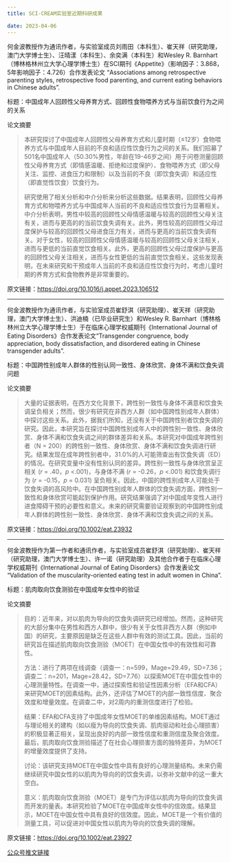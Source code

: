 ```yaml
---
title: SCI-CREAM实验室近期科研成果

date: 2023-04-06
---
```



<!--more-->

何金波教授作为通讯作者，与实验室成员刘雨田（本科生）、崔天祥（研究助理，澳门大学博士生）、汪晴漾（本科生）、余奕满（本科生）和Wesley R. Barnhart（博林格林州立大学心理学博士生）在SCI期刊《Appetite》（影响因子：3.868，5年影响因子：4.726）合作发表论文 “Associations among retrospective parenting styles, retrospective food parenting, and current eating behaviors in Chinese adults”.

标题：中国成年人回顾性父母养育方式、回顾性食物喂养方式与当前饮食行为之间的关系

论文摘要

> 本研究探讨了中国成年人回顾性父母养育方式和儿童时期（≤12岁）食物喂养方式与中国成年人目前的不良和适应性饮食行为之间的关系。我们招募了501名中国成年人（50.30%男性，年龄在19-46岁之间）用于问卷测量回顾性父母养育方式（即情感温暖、拒绝和过度保护）、食物喂养方式（即父母关注、监控、进食压力和限制）以及当前的不良（即饮食失调）和适应性（即直觉性饮食）饮食行为。
>
> 研究使用了相关分析和中介分析来分析这些数据。结果表明，回顾性父母养育方式和物喂养方式与中国成年人当前的不良和适应性饮食行为显著相关。中介分析表明，男性中较高的回顾性父母情感温暖与较高的回顾性父母关注有关，进而与更高的的当前饮食失调有关。此外，男性较高的回顾性父母过度保护与较高的回顾性父母进食压力有关，进而与更高的当前饮食失调有关。对于女性，较高的回顾性父母情感温暖与较高的回顾性父母关注相关，进而与更低的当前直觉饮食相关。此外，更高的回顾性父母过度保护与更高的回顾性父母关注相关，进而与女性更低的当前直觉饮食相关。这些发现表明，在未来研究和干预成年人当前的不良和适应性饮食行为时，考虑儿童时期的养育方式和食物教养是非常重要的。



原文链接：https://doi.org/10.1016/j.appet.2023.106512

---

何金波教授作为通讯作者，与实验室成员崔舒淇（研究助理）、崔天祥（研究助理，澳门大学博士生）、洪迪楠（已毕业研究生）和Wesley R. Barnhart（博林格林州立大学心理学博士生）于在临床心理学权威期刊《International Journal of Eating Disorders》合作发表论文“Transgender congruence, body appreciation, body dissatisfaction, and disordered eating in Chinese transgender adults”.

标题：中国跨性别成年人群体的性别认同一致性、身体欣赏、身体不满和饮食失调问题

论文摘要

> 大量的证据表明，在西方文化背景下，跨性别一致性与身体不满意和饮食失调呈负相关；然而，很少有研究在非西方人群（如中国跨性别成年人群体）中探讨这些关系。此外，据我们所知，还没有关于中国跨性别者饮食失调的研究。因此，本研究旨在探讨中国跨性别成年人中的跨性别一致性、身体欣赏、身体不满和饮食失调之间的群体差异和关系。本研究对中国成年跨性别者（N = 200）的跨性别一致性、身体欣赏、身体不满和饮食失调进行研究。结果发现在成年跨性别者中，31.0%的人可能筛查出有饮食失调（ED）的情况。在研究变量中没有性别认同的差异。跨性别一致性与身体欣赏呈正相关 (*r* = .40，*p* <.001)，与身体不满 (*r* = -0.26，*p* <.001) 和饮食失调行为 (*r* = -0.15，*p* = 0.031) 呈负相关。因此，中国的跨性别成年人可能处于饮食失调的高风险中。在中国跨性别成年人群体的饮食失调方面，跨性别一致性和身体欣赏可能起到保护作用。研究结果强调了对中国成年变性人进行进食障碍干预的必要性和意义。未来的研究需要验证观察到的中国跨性别成年人群体的跨性别一致性、身体欣赏、身体不满和饮食失调之间的关系。

原文链接：https://doi.org/10.1002/eat.23932

---

何金波教授作为第一作者和通讯作者，与实验室成员崔舒淇（研究助理）、崔天祥（研究助理，澳门大学博士生）、许一诺（研究助理）及其他合作者于在临床心理学权威期刊《International Journal of Eating Disorders》合作发表论文 “Validation of the muscularity-oriented eating test in adult women in China”.



标题：肌肉取向饮食测验在中国成年女性中的验证



论文摘要

>目的：近年来，对以肌肉为导向的饮食失调研究已经增加。然而，这种研究的大部分集中在男性和西方人群中，很少有关于女性非西方人群（例如中国）的研究，主要原因是缺乏在这些人群中有效的测试工具。因此，当前的研究旨在描述肌肉取向饮食测验（MOET）在中国女性中的有效性和可靠性。
>
>方法：进行了两项在线调查（调查一：n=599，Mage=29.49，SD=7.36；调查二：n=201，Mage=28.42，SD=7.76）以探索MOET在中国女性中的心理测量特性。在调查一中，通过探索性和验证性因素分析（EFA和CFA）来研究MOET的因素结构。此外，还评估了MOET的内部一致性信度、聚合效度和增量效度。在调查二中，对2周内的重测信度进行了检验。
>
>结果：EFA和CFA支持了中国成年女性MOET的单维因素结构。MOET通过与理论相关的建构（如以瘦为导向的饮食失调、肌肉驱动和社会心理损害）的积极显著正相关，呈现出良好的内部一致性信度和重测信度及聚合效度。最后，肌肉取向饮食测验描述了在社会心理损害方面的独特差异，为MOET的增量效度提供了支持。
>
>讨论：该研究支持MOET在中国女性中具有良好的心理测量结构。未来仍需继续研究中国女性的以肌肉为导向的的饮食失调，以弥补文献中的这一重大空白。
>
>意义：肌肉取向饮食测验（MOET）是专门为评估以肌肉为导向的饮食失调而开发的量表。本研究检验了MOET在中国成年女性中的信效度。结果显示，MOET在中国女性中具有良好的信效度。因此，MOET是一个有价值的测量工具，可以促进对中国女性以肌肉为导向的饮食失调的理解。



原文链接：https://doi.org/10.1002/eat.23927





[公众号推文链接](https://mp.weixin.qq.com/s/l3z3slMNkzUYj5YgS9qebA)
